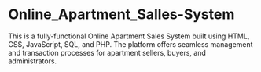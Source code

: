 # Online_Apartment_Salles-System
This is a fully-functional Online Apartment Sales System built using HTML, CSS, JavaScript, SQL, and PHP. The platform offers seamless management and transaction processes for apartment sellers, buyers, and administrators.
